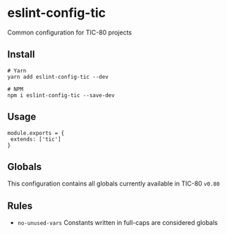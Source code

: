# eslint-config-tic

Common configuration for TIC-80 projects

## Install

```
# Yarn
yarn add eslint-config-tic --dev

# NPM
npm i eslint-config-tic --save-dev
```

## Usage

```JS
module.exports = {
 extends: ['tic']
}
```

## Globals

This configuration contains all globals currently available in TIC-80 `v0.80`

## Rules

 - `no-unused-vars` Constants written in full-caps are considered globals
